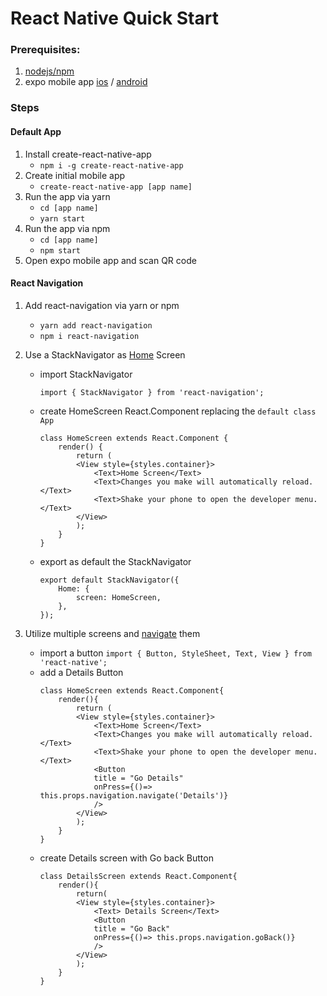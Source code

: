 React Native Quick Start
========================

### Prerequisites:

1. [nodejs/npm](https://nodejs.org/en/)
2. expo mobile app [ios](https://itunes.apple.com/app/apple-store/id982107779) / [android](https://play.google.com/store/apps/details?id=host.exp.exponent)

### Steps

#### Default App

1. Install create-react-native-app
    - `npm i -g create-react-native-app`
2. Create initial mobile app
    - `create-react-native-app [app name]`
3. Run the app via yarn
    - `cd [app name]`
    - `yarn start`
4. Run the app via npm
    - `cd [app name]`
    - `npm start`
5. Open expo mobile app and scan QR code

#### React Navigation

1. Add react-navigation via yarn or npm
    - `yarn add react-navigation`
    - `npm i react-navigation`

2. Use a StackNavigator as [Home](https://reactnavigation.org/docs/hello-react-navigation.html) Screen
    - import StackNavigator
        ```
        import { StackNavigator } from 'react-navigation';
        ```

    - create HomeScreen React.Component replacing the `default class App`
        ```
        class HomeScreen extends React.Component {
            render() {
                return (
                <View style={styles.container}>
                    <Text>Home Screen</Text>
                    <Text>Changes you make will automatically reload.</Text>
                    <Text>Shake your phone to open the developer menu.</Text>
                </View>
                );
            }
        }
        ```
    - export as default the StackNavigator
        ```
        export default StackNavigator({
            Home: {
                screen: HomeScreen,
            },
        });
        ```
3. Utilize multiple screens and [navigate](https://reactnavigation.org/docs/navigating.html) them
    - import a button `import { Button, StyleSheet, Text, View } from 'react-native';`
    - add a Details Button
        ```
        class HomeScreen extends React.Component{
            render(){
                return (
                <View style={styles.container}>
                    <Text>Home Screen</Text>
                    <Text>Changes you make will automatically reload.</Text>
                    <Text>Shake your phone to open the developer menu.</Text>
                    <Button 
                    title = "Go Details"
                    onPress={()=> this.props.navigation.navigate('Details')}
                    />
                </View>
                );
            }
        }
        ```
    - create Details screen with Go back Button
        ```
        class DetailsScreen extends React.Component{
            render(){
                return(
                <View style={styles.container}>
                    <Text> Details Screen</Text>
                    <Button 
                    title = "Go Back"
                    onPress={()=> this.props.navigation.goBack()}
                    />
                </View>
                );
            }
        }
        ```